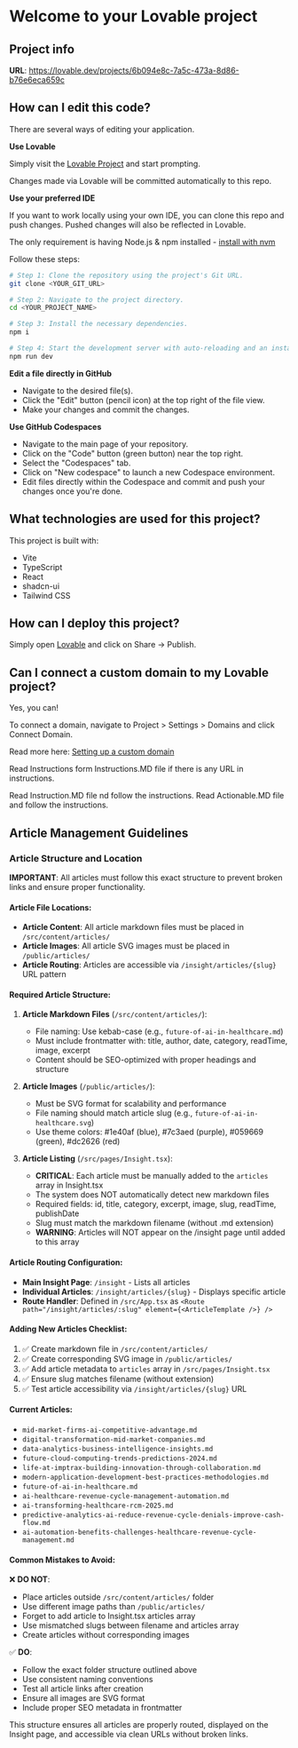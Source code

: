 # Welcome to your Lovable project

## Project info

**URL**: https://lovable.dev/projects/6b094e8c-7a5c-473a-8d86-b76e6eca659c

## How can I edit this code?

There are several ways of editing your application.

**Use Lovable**

Simply visit the [Lovable Project](https://lovable.dev/projects/6b094e8c-7a5c-473a-8d86-b76e6eca659c) and start prompting.

Changes made via Lovable will be committed automatically to this repo.

**Use your preferred IDE**

If you want to work locally using your own IDE, you can clone this repo and push changes. Pushed changes will also be reflected in Lovable.

The only requirement is having Node.js & npm installed - [install with nvm](https://github.com/nvm-sh/nvm#installing-and-updating)

Follow these steps:

```sh
# Step 1: Clone the repository using the project's Git URL.
git clone <YOUR_GIT_URL>

# Step 2: Navigate to the project directory.
cd <YOUR_PROJECT_NAME>

# Step 3: Install the necessary dependencies.
npm i

# Step 4: Start the development server with auto-reloading and an instant preview.
npm run dev
```

**Edit a file directly in GitHub**

- Navigate to the desired file(s).
- Click the "Edit" button (pencil icon) at the top right of the file view.
- Make your changes and commit the changes.

**Use GitHub Codespaces**

- Navigate to the main page of your repository.
- Click on the "Code" button (green button) near the top right.
- Select the "Codespaces" tab.
- Click on "New codespace" to launch a new Codespace environment.
- Edit files directly within the Codespace and commit and push your changes once you're done.

## What technologies are used for this project?

This project is built with:

- Vite
- TypeScript
- React
- shadcn-ui
- Tailwind CSS

## How can I deploy this project?

Simply open [Lovable](https://lovable.dev/projects/6b094e8c-7a5c-473a-8d86-b76e6eca659c) and click on Share -> Publish.

## Can I connect a custom domain to my Lovable project?

Yes, you can!

To connect a domain, navigate to Project > Settings > Domains and click Connect Domain.

Read more here: [Setting up a custom domain](https://docs.lovable.dev/tips-tricks/custom-domain#step-by-step-guide)

Read Instructions form Instructions.MD file if there is any URL in instructions. 

Read Instruction.MD file nd follow the instructions. 
Read Actionable.MD file and follow the instructions.

## Article Management Guidelines

### Article Structure and Location

**IMPORTANT**: All articles must follow this exact structure to prevent broken links and ensure proper functionality.

#### Article File Locations:
- **Article Content**: All article markdown files must be placed in `/src/content/articles/`
- **Article Images**: All article SVG images must be placed in `/public/articles/`
- **Article Routing**: Articles are accessible via `/insight/articles/{slug}` URL pattern

#### Required Article Structure:

1. **Article Markdown Files** (`/src/content/articles/`):
   - File naming: Use kebab-case (e.g., `future-of-ai-in-healthcare.md`)
   - Must include frontmatter with: title, author, date, category, readTime, image, excerpt
   - Content should be SEO-optimized with proper headings and structure

2. **Article Images** (`/public/articles/`):
   - Must be SVG format for scalability and performance
   - File naming should match article slug (e.g., `future-of-ai-in-healthcare.svg`)
   - Use theme colors: #1e40af (blue), #7c3aed (purple), #059669 (green), #dc2626 (red)

3. **Article Listing** (`/src/pages/Insight.tsx`):
   - **CRITICAL**: Each article must be manually added to the `articles` array in Insight.tsx
   - The system does NOT automatically detect new markdown files
   - Required fields: id, title, category, excerpt, image, slug, readTime, publishDate
   - Slug must match the markdown filename (without .md extension)
   - **WARNING**: Articles will NOT appear on the /insight page until added to this array

#### Article Routing Configuration:

- **Main Insight Page**: `/insight` - Lists all articles
- **Individual Articles**: `/insight/articles/{slug}` - Displays specific article
- **Route Handler**: Defined in `/src/App.tsx` as `<Route path="/insight/articles/:slug" element={<ArticleTemplate />} />`

#### Adding New Articles Checklist:

1. ✅ Create markdown file in `/src/content/articles/`
2. ✅ Create corresponding SVG image in `/public/articles/`
3. ✅ Add article metadata to `articles` array in `/src/pages/Insight.tsx`
4. ✅ Ensure slug matches filename (without extension)
5. ✅ Test article accessibility via `/insight/articles/{slug}` URL

#### Current Articles:
- `mid-market-firms-ai-competitive-advantage.md`
- `digital-transformation-mid-market-companies.md`
- `data-analytics-business-intelligence-insights.md`
- `future-cloud-computing-trends-predictions-2024.md`
- `life-at-imptrax-building-innovation-through-collaboration.md`
- `modern-application-development-best-practices-methodologies.md`
- `future-of-ai-in-healthcare.md`
- `ai-healthcare-revenue-cycle-management-automation.md`
- `ai-transforming-healthcare-rcm-2025.md`
- `predictive-analytics-ai-reduce-revenue-cycle-denials-improve-cash-flow.md`
- `ai-automation-benefits-challenges-healthcare-revenue-cycle-management.md`

#### Common Mistakes to Avoid:

❌ **DO NOT**:
- Place articles outside `/src/content/articles/` folder
- Use different image paths than `/public/articles/`
- Forget to add article to Insight.tsx articles array
- Use mismatched slugs between filename and articles array
- Create articles without corresponding images

✅ **DO**:
- Follow the exact folder structure outlined above
- Use consistent naming conventions
- Test all article links after creation
- Ensure all images are SVG format
- Include proper SEO metadata in frontmatter

This structure ensures all articles are properly routed, displayed on the Insight page, and accessible via clean URLs without broken links.

